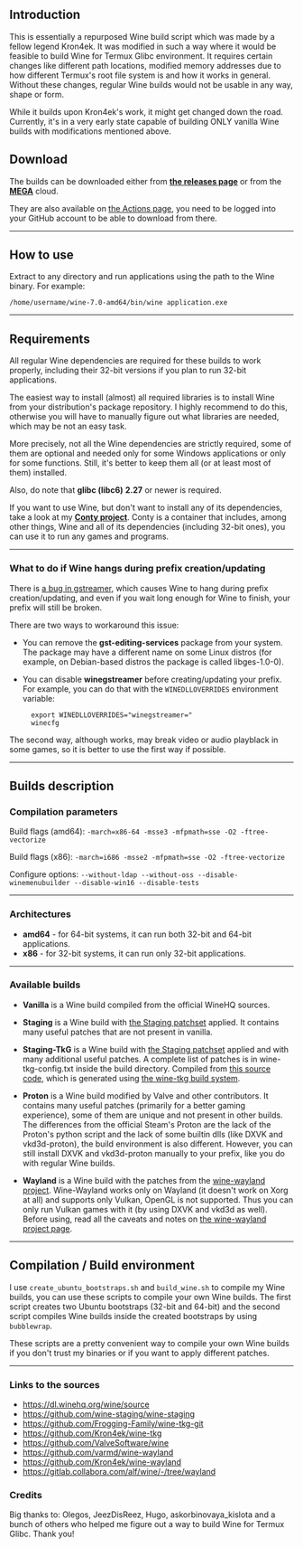 ## Introduction

This is essentially a repurposed Wine build script which was made by a fellow legend Kron4ek. It was modified in such a way where it would be feasible to build Wine for Termux Glibc environment. It requires certain changes like different path locations, modified memory addresses due to how different Termux's root file system is and how it works in general. Without these changes, regular Wine builds would not be usable in any way, shape or form.

While it builds upon Kron4ek's work, it might get changed down the road. Currently, it's in a very early state capable of building ONLY vanilla Wine builds with modifications mentioned above.

## Download

The builds can be downloaded either from [**the releases page**](https://github.com/Kron4ek/Wine-Builds/releases) or from the **[MEGA](https://mega.nz/folder/ZZUV1K7J#kIenmTQoi0if-SAcMSuAHA)** cloud. 

They are also available on [the Actions page](https://github.com/Kron4ek/Wine-Builds/actions), you need to be logged into your GitHub account to be able to download from there.

---

## How to use

Extract to any directory and run applications using the path to the Wine binary. For example:

    /home/username/wine-7.0-amd64/bin/wine application.exe

---

## Requirements

All regular Wine dependencies are required for these builds to work properly, including their 32-bit versions if you plan to run 32-bit applications.

The easiest way to install (almost) all required libraries is to install Wine from your distribution's package repository. I highly recommend to do this, otherwise you will have to manually figure out what libraries are needed, which may be not an easy task.

More precisely, not all the Wine dependencies are strictly required, some of them are optional and needed only for some Windows applications or only for some functions. Still, it's better to keep them all (or at least most of them) installed.

Also, do note that **glibc (libc6)** **2.27** or newer is required.

If you want to use Wine, but don't want to install any of its dependencies, take a look at my [**Conty project**](https://github.com/Kron4ek/Conty). Conty is a container that includes, among other things, Wine and all of its dependencies (including 32-bit ones), you can use it to run any games and programs.

---

### What to do if Wine hangs during prefix creation/updating

There is [a bug in gstreamer](https://bugs.winehq.org/show_bug.cgi?id=51086), which causes Wine to hang during prefix creation/updating, and even if you wait long enough for Wine to finish, your prefix will still be broken.

There are two ways to workaround this issue:

* You can remove the **gst-editing-services** package from your system. The package may have a different name on some Linux distros (for example, on Debian-based distros the package is called libges-1.0-0).
* You can disable **winegstreamer** before creating/updating your prefix. For example, you can do that with the `WINEDLLOVERRIDES` environment variable:

        export WINEDLLOVERRIDES="winegstreamer="
        winecfg

The second way, although works, may break video or audio playblack in some games, so it is better to use the first way if possible.

---

## Builds description

### Compilation parameters

Build flags (amd64): `-march=x86-64 -msse3 -mfpmath=sse -O2 -ftree-vectorize`

Build flags (x86): `-march=i686 -msse2 -mfpmath=sse -O2 -ftree-vectorize`

Configure options: `--without-ldap --without-oss --disable-winemenubuilder --disable-win16 --disable-tests`

---

### Architectures

* **amd64** - for 64-bit systems, it can run both 32-bit and 64-bit applications.
* **x86** - for 32-bit systems, it can run only 32-bit applications.

---

### Available builds

* **Vanilla** is a Wine build compiled from the official WineHQ sources.

* **Staging** is a Wine build with [the Staging patchset](https://github.com/wine-staging/wine-staging) applied. It contains many useful patches that are not present in vanilla.

* **Staging-TkG** is a Wine build with [the Staging patchset](https://github.com/wine-staging/wine-staging) applied and with many additional useful patches. A complete list of patches is in wine-tkg-config.txt inside the build directory. Compiled from [this source code](https://github.com/Kron4ek/wine-tkg), which is generated using [the wine-tkg build system](https://github.com/Frogging-Family/wine-tkg-git).

* **Proton** is a Wine build modified by Valve and other contributors. It contains many useful patches (primarily for a better gaming experience), some of them are unique and not present in other builds. The differences from the official Steam's Proton are the lack of the Proton's python script and the lack of some builtin dlls (like DXVK and vkd3d-proton), the build environment is also different. However, you can still install DXVK and vkd3d-proton manually to your prefix, like you do with regular Wine builds.

* **Wayland** is a Wine build with the patches from the [wine-wayland project](https://github.com/varmd/wine-wayland). Wine-Wayland works only on Wayland (it doesn't work on Xorg at all) and supports only Vulkan, OpenGL is not supported. Thus you can only run Vulkan games with it (by using DXVK and vkd3d as well). Before using, read all the caveats and notes on [the wine-wayland project page](https://github.com/varmd/wine-wayland).
---

## Compilation / Build environment

I use `create_ubuntu_bootstraps.sh` and `build_wine.sh` to compile my Wine builds, you can use these scripts to compile your own Wine builds. The first script creates two Ubuntu bootstraps (32-bit and 64-bit) and the second script compiles Wine builds inside the created bootstraps by using `bubblewrap`.

These scripts are a pretty convenient way to compile your own Wine builds if you don't trust my binaries or if you want to apply different patches.

---

### Links to the sources

* https://dl.winehq.org/wine/source
* https://github.com/wine-staging/wine-staging
* https://github.com/Frogging-Family/wine-tkg-git
* https://github.com/Kron4ek/wine-tkg
* https://github.com/ValveSoftware/wine
* https://github.com/varmd/wine-wayland
* https://github.com/Kron4ek/wine-wayland
* https://gitlab.collabora.com/alf/wine/-/tree/wayland

### Credits

Big thanks to: Olegos, JeezDisReez, Hugo, askorbinovaya_kislota and a bunch of others who helped me figure out a way to build Wine for Termux Glibc. Thank you!
